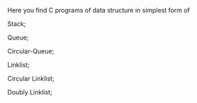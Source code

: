 Here you find  C programs of data structure in simplest form  of

Stack;

Queue;

Circular-Queue;

Linklist;

Circular Linklist;

Doubly Linklist;

